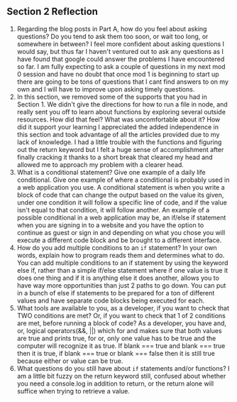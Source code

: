 ## Section 2 Reflection

1. Regarding the blog posts in Part A, how do you feel about asking questions? Do you tend to ask them too soon, or wait too long, or somewhere in between?
I feel more confident about asking questions I would say, but thus far I haven't ventured out to ask any questions as I have found that google could answer the problems I have encountered so far. I am fully expecting to ask a couple of questions in my next mod 0 session and have no doubt that once mod 1 is beginning to start up there are going to be tons of questions that I cant find answers to on my own and I will have to improve upon asking timely questions.
1. In this section, we removed some of the supports that you had in Section 1. We didn't give the directions for how to run a file in node, and really sent you off to learn about functions by exploring several outside resources. How did that feel? What was uncomfortable about it? How did it support your learning
I appreciated the added independence in this section and took advantage of all the articles provided due to my lack of knowledge. I had a little trouble with the functions and figuring out the return keyword but I felt a huge sense of accomplishment after finally cracking it thanks to a short break that cleared my head and allowed me to approach my problem with a clearer head.
1. What is a conditional statement? Give one example of a daily life conditional. Give one example of where a conditional is probably used in a web application you use.
A conditional statement is when you write a block of code that can change the output based on the value its given, under one condition it will follow a specific line of code, and if the value isn't equal to that condition, it will follow another. An example of a possible conditional in a web application may be, an if/else if statement when you are signing in to a website and you have the option to continue as guest or sign in and depending on what you chose you will execute a different code block and be brought to a different interface.
1. How do you add multiple conditions to an `if` statement? In your own words, explain how to program reads them and determines what to do.
You can add multiple conditions to an if statement by using the keyword else if, rather than a simple if/else statement where if one value is true it does one thing and if it is anything else it does another, allows you to have way more opportunities than just 2 paths to go down. You can put in a bunch of else if statements to be prepared for a ton of different values and have separate code blocks being executed for each.
1. What tools are available to you, as a developer, if you want to check that TWO conditions are met? Or, if you want to check that 1 of 2 conditions are met, before running a block of code?
As a developer, you have and, or, logical operators(&&, ||) which for and makes sure that both values are true and prints true, for or, only one value has to be true and the computer will recognize it as true. If blank === true and blank === true then it is true, if blank === true or blank === false then it is still true because either or value can be true.
1. What questions do you still have about `if` statements and/or functions?
I am a little bit fuzzy on the return keyword still, confused about whether you need a console.log in addition to return, or the return alone will suffice when trying to retrieve a value.
